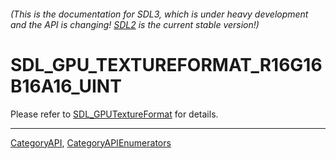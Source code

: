 ###### (This is the documentation for SDL3, which is under heavy development and the API is changing! [SDL2](https://wiki.libsdl.org/SDL2/) is the current stable version!)
# SDL_GPU_TEXTUREFORMAT_R16G16B16A16_UINT

Please refer to [SDL_GPUTextureFormat](SDL_GPUTextureFormat) for details.

----
[CategoryAPI](CategoryAPI), [CategoryAPIEnumerators](CategoryAPIEnumerators)

